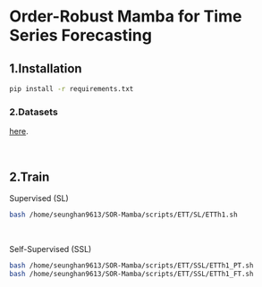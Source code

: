 # Order-Robust Mamba for Time Series Forecasting

## 1.Installation
```bash
pip install -r requirements.txt
```

### 2.Datasets

[here](https://github.com/wzhwzhwzh0921/S-D-Mamba/releases/download/datasets/S-Mamba_datasets.zip).

<br>

## 2.Train
Supervised (SL)
```bash
bash /home/seunghan9613/SOR-Mamba/scripts/ETT/SL/ETTh1.sh
```

<br>

Self-Supervised (SSL)
```bash
bash /home/seunghan9613/SOR-Mamba/scripts/ETT/SSL/ETTh1_PT.sh
bash /home/seunghan9613/SOR-Mamba/scripts/ETT/SSL/ETTh1_FT.sh
```

<br>
